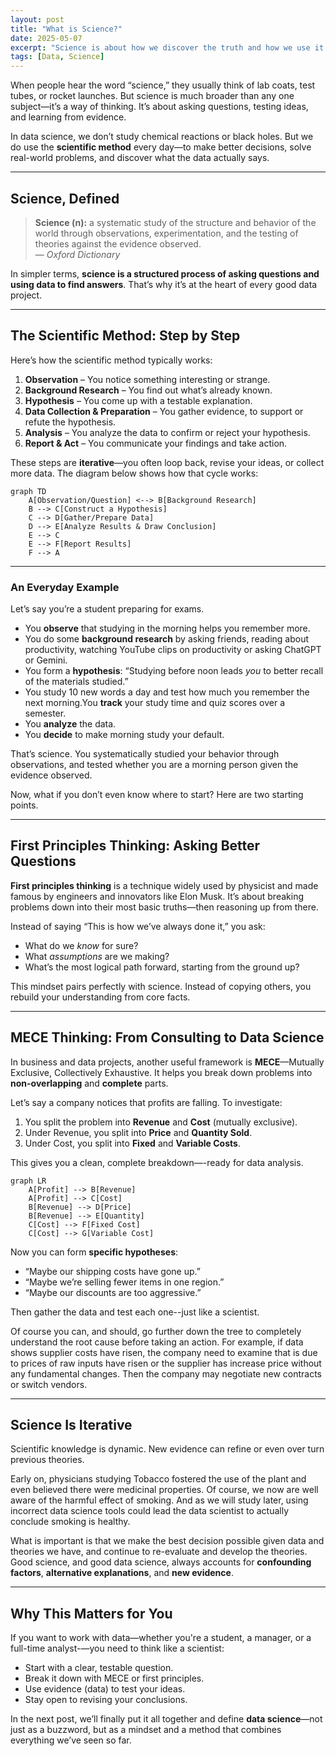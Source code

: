 ```yaml
---
layout: post
title: "What is Science?"
date: 2025-05-07
excerpt: "Science is about how we discover the truth and how we use it."
tags: [Data, Science]
---
```


When people hear the word “science,” they usually think of lab coats, test tubes, or rocket launches. But science is much broader than any one subject—it’s a way of thinking. It’s about asking questions, testing ideas, and learning from evidence.

In data science, we don’t study chemical reactions or black holes. But we do use the **scientific method** every day—to make better decisions, solve real-world problems, and discover what the data actually says.

---

## Science, Defined

> **Science (n):** a systematic study of the structure and behavior of the world through observations, experimentation, and the testing of theories against the evidence observed.  
> — *Oxford Dictionary*

In simpler terms, **science is a structured process of asking questions and using data to find answers**. That’s why it’s at the heart of every good data project.

---

## The Scientific Method: Step by Step

Here’s how the scientific method typically works:

1. **Observation** – You notice something interesting or strange.
2. **Background Research** – You find out what’s already known.
3. **Hypothesis** – You come up with a testable explanation.
4. **Data Collection & Preparation** – You gather evidence, to support or refute the hypothesis.
5. **Analysis** – You analyze the data to confirm or reject your hypothesis.
6. **Report & Act** – You communicate your findings and take action.

These steps are **iterative**—you often loop back, revise your ideas, or collect more data. The diagram below shows how that cycle works:

```mermaid
graph TD
    A[Observation/Question] <--> B[Background Research]
    B --> C[Construct a Hypothesis]
    C --> D[Gather/Prepare Data]
    D --> E[Analyze Results & Draw Conclusion]
    E --> C
    E --> F[Report Results]
    F --> A
```

---

### An Everyday Example

Let’s say you’re a student preparing for exams.

- You **observe** that studying in the morning helps you remember more.
- You do some **background research** by asking friends, reading about productivity, watching YouTube clips on productivity or asking ChatGPT or Gemini.
- You form a **hypothesis**: “Studying before noon leads *you* to better recall of the materials studied.”
- You study 10 new words a day and test how much you remember the next morning.You **track** your study time and quiz scores over a semester.
- You **analyze** the data.
- You **decide** to make morning study your default.

That’s science. You systematically studied your behavior through observations, and tested whether you are a morning person given the evidence observed.

Now, what if you don’t even know where to start? Here are two starting points.


---

## First Principles Thinking: Asking Better Questions


**First principles thinking** is a technique widely used by physicist and made famous by engineers and innovators like Elon Musk. It’s about breaking problems down into their most basic truths—then reasoning up from there.

Instead of saying “This is how we’ve always done it,” you ask:

- What do we *know* for sure?
- What *assumptions* are we making?
- What’s the most logical path forward, starting from the ground up?

This mindset pairs perfectly with science. Instead of copying others, you rebuild your understanding from core facts.

---

## MECE Thinking: From Consulting to Data Science

In business and data projects, another useful framework is **MECE**—Mutually Exclusive, Collectively Exhaustive. It helps you break down problems into **non-overlapping** and **complete** parts.

Let’s say a company notices that profits are falling. To investigate:

1. You split the problem into **Revenue** and **Cost** (mutually exclusive).
2. Under Revenue, you split into **Price** and **Quantity Sold**.
3. Under Cost, you split into **Fixed** and **Variable Costs**.

This gives you a clean, complete breakdown—-ready for data analysis.


```mermaid
graph LR
    A[Profit] --> B[Revenue]
    A[Profit] --> C[Cost]
    B[Revenue] --> D[Price]
    B[Revenue] --> E[Quantity]
    C[Cost] --> F[Fixed Cost]
    C[Cost] --> G[Variable Cost]
``` 



Now you can form **specific hypotheses**:

- “Maybe our shipping costs have gone up.”
- “Maybe we’re selling fewer items in one region.”
- “Maybe our discounts are too aggressive.”

Then gather the data and test each one--just like a scientist.

Of course you can, and should, go further down the tree to completely understand the root cause before taking an action. For example, if data shows supplier costs have risen, the company need to examine that is due to prices of raw inputs have risen or the supplier has increase price without any fundamental changes. Then the company may negotiate new contracts or switch vendors. 




---

## Science Is Iterative

Scientific knowledge is dynamic. New evidence can refine or even over turn previous theories.

Early on, physicians studying Tobacco fostered the use of the plant and even believed there were medicinal properties. Of course, we now are well aware of the harmful effect of smoking. And as we will study later, using incorrect data science tools could lead the data scientist to actually conclude smoking is healthy. 

What is important is that we make the best decision possible given data and theories we have, and continue to re-evaluate and develop the theories. Good science, and good data science, always accounts for **confounding factors**, **alternative explanations**, and **new evidence**.

---

## Why This Matters for You

If you want to work with data—whether you're a student, a manager, or a full-time analyst-—you need to think like a scientist:

- Start with a clear, testable question.
- Break it down with MECE or first principles.
- Use evidence (data) to test your ideas.
- Stay open to revising your conclusions.

In the next post, we’ll finally put it all together and define **data science**—not just as a buzzword, but as a mindset and a method that combines everything we’ve seen so far.

